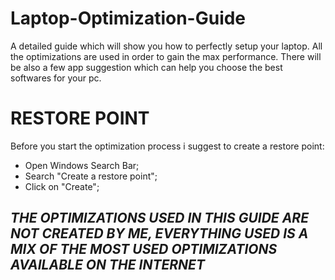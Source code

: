 # Laptop-Optimization-Guide
A detailed guide which will show you how to perfectly setup your laptop. All the optimizations are used in order to gain the max performance. There will be also a few app suggestion which can help you choose the best softwares for your pc.

# RESTORE POINT
Before you start the optimization process i suggest to create a restore point:
- Open Windows Search Bar;
- Search "Create a restore point";
- Click on "Create";

## _THE OPTIMIZATIONS USED IN THIS GUIDE ARE NOT CREATED BY ME, EVERYTHING USED IS A MIX OF THE MOST USED OPTIMIZATIONS AVAILABLE ON THE INTERNET_
